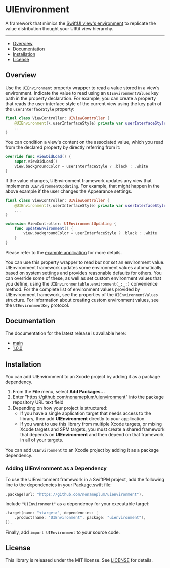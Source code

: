 # UIEnvironment

A framework that mimics the [SwiftUI view's environment](https://developer.apple.com/documentation/swiftui/environment) to replicate the value distribution thought your UIKit view hierarchy.

---

* [Overview](#Overview)
* [Documentation](#Documentation)
* [Installation](#Installation)
* [License](#License)

## Overview

Use the `UIEnvironment` property wrapper to read a value stored in a view’s environment. Indicate the value to read using an `UIEnvironmentValues` key path in the property declaration. 
For example, you can create a property that reads the user interface style of the current view using the key path of the `userInterfaceStyle` property:

```swift
final class ViewController: UIViewController {
    @UIEnvironment(\.userInterfaceStyle) private var userInterfaceStyle
    ...
}
```

You can condition a view's content on the associated value, which
you read from the declared property by directly referring from it:

```swift    
override func viewDidLoad() {
    super.viewDidLoad()
    view.backgroundColor = userInterfaceStyle ? .black : .white
}
```

If the value changes, UIEnvironment framework updates any view
that implements ``UIEnvironmentUpdating``.
For example, that might happen in the above example if the user
changes the Appearance settings.

```swift
final class ViewController: UIViewController {
    @UIEnvironment(\.userInterfaceStyle) private var userInterfaceStyle
    ...
}

extension ViewController: UIEnvironmentUpdating {
    func updateEnvironment() {
        view.backgroundColor = userInterfaceStyle ? .black : .white
    }
}
```

Please refer to the [example application](https://github.com/nonameplum/UIEnvironment/tree/main/XcodeProject) for more details.

You can use this property wrapper to read _but not set_ an environment
value. UIEnvironment framework updates some environment values automatically based on system
settings and provides reasonable defaults for others. You can override some
of these, as well as set custom environment values that you define,
using the `UIEnvironmentable.environment(_:_:)` convenience method.
For the complete list of environment values provided by UIEnvironment framework, see the
properties of the `UIEnvironmentValues` structure. For information about
creating custom environment values, see the `UIEnvironmentKey` protocol.

## Documentation

The documentation for the latest release is available here:

* [main](https://nonameplum.github.io/UIEnvironment/main/documentation/uienvironment/)
* [1.0.0](https://nonameplum.github.io/UIEnvironment/1.0.0/documentation/uienvironment/)

## Installation

You can add UIEnvironment to an Xcode project by adding it as a package dependency.

  1. From the **File** menu, select **Add Packages...**
  2. Enter "https://github.com/nonameplum/uienvironment" into the package repository URL text field
  3. Depending on how your project is structured:
      - If you have a single application target that needs access to the library, then add **UIEnvironment** directly to your application.
      - If you want to use this library from multiple Xcode targets, or mixing Xcode targets and SPM targets, you must create a shared framework that depends on **UIEnvironment** and then depend on that framework in all of your targets.


You can add `UIEnvironment` to an Xcode project by adding it as a package dependency.

### Adding UIEnvironment as a Dependency

To use the UIEnvironment framework in a SwiftPM project, add the following line to the dependencies in your Package.swift file:

```swift
.package(url: "https://github.com/nonameplum/uienvironment"),
```

Include `"UIEnvironment"` as a dependency for your executable target:

```swift
.target(name: "<target>", dependencies: [
    .product(name: "UIEnvironment", package: "uienvironment"),
]),
```

Finally, add `import UIEnvironment` to your source code.

## License

This library is released under the MIT license. See [LICENSE](LICENSE) for details.
